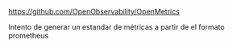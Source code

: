 https://github.com/OpenObservability/OpenMetrics

Intento de generar un estandar de métricas a partir de el formato prometheus
